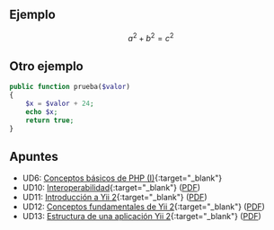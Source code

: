 ## Ejemplo

$$a^2 + b^2 = c^2$$

## Otro ejemplo

```php
public function prueba($valor)
{
    $x = $valor + 24;
    echo $x;
    return true;
}
```

## Apuntes

- UD6: [Conceptos básicos de PHP (I)](slides/conceptos-basicos-de-php-i.html){:target="_blank"}
- UD10: [Interoperabilidad](slides/interoperabilidad.html){:target="_blank"}
  ([PDF](pdf/interoperabilidad.pdf))
- UD11: [Introducción a Yii 2](slides/introduccion-a-yii2.html){:target="_blank"}
  ([PDF](pdf/introduccion-a-yii2.pdf))
- UD12: [Conceptos fundamentales de Yii 2](slides/conceptos-fundamentales-de-yii2.html){:target="_blank"}
  ([PDF](pdf/conceptos-fundamentales-de-yii2.pdf))
- UD13: [Estructura de una aplicación Yii 2](slides/estructura-de-una-aplicacion-yii2.html){:target="_blank"}
  ([PDF](pdf/estructura-de-una-aplicacion-yii2.pdf))
